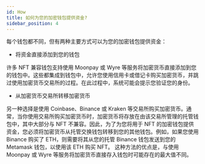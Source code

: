```yaml
---
id: How
title: 如何为您的加密钱包提供资金?
sidebar_position: 4
---
```


每个钱包都不同，但有两种主要方式可以为您的加密钱包提供资金：
- 将资金直接添加到您的钱包

许多 NFT 兼容钱包支持使用 Moonpay 或 Wyre 等服务将加密货币直接添加到您的钱包中。这些都集成到钱包中，允许您使用信用卡或借记卡购买加密货币，并跳过使用加密货币交易所的过程。在此过程中，系统可能会提示您验证您的身份。
- 从加密货币交易所转移加密货币

另一种选择是使用 Coinbase、Binance 或 Kraken 等交易所购买加密货币。通常，当你使用交易所购买加密货币时，加密货币将存放在由该交易所管理的托管钱包中，其中大部分与 NFT 不兼容。因此，为了为您将用于 NFT 的加密钱包提供资金，您必须将加密货币从托管交换钱包转移到您的其他钱包。例如，如果您使用 Binance 购买了 ETH，则需要将其从您的托管 Binance 钱包发送到您的 Metamask 钱包，以使用该 ETH 购买 NFT。
这种方法的优点是，与使用 Moonpay 或 Wyre 等服务将加密货币直接存入钱包时可能存在的最大值不同。
